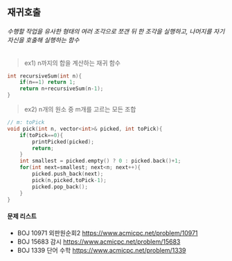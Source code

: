 ## 재귀호출
###### 수행할 작업을 유사한 형태의 여러 조각으로 쪼갠 뒤 한 조각을 실행하고, 나머지를 자기 자신을 호출해 실행하는 함수


> ex1) n까지의 합을 계산하는 재귀 함수
```C++
int recursiveSum(int n){
	if(n==1) return 1;
	return n+recursiveSum(n-1);
}
```

> ex2) n개의 원소 중 m개를 고르는 모든 조합
```C++
// m: toPick
void pick(int n, vector<int>& picked, int toPick){
	if(toPick==0){
		printPicked(picked); 
		return;
	}
	int smallest = picked.empty() ? 0 : picked.back()+1;
	for(int next=smallest; next<n; next++){
		picked.push_back(next);
		pick(n,picked,toPick-1);
		picked.pop_back();	
	}
}
```


#### 문제 리스트
* BOJ 10971 외판원순회2 https://www.acmicpc.net/problem/10971
* BOJ 15683 감시 https://www.acmicpc.net/problem/15683
* BOJ 1339 단어 수학 https://www.acmicpc.net/problem/1339